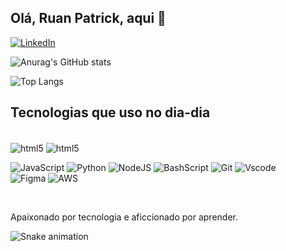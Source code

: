 ## Olá, Ruan Patrick, aqui 👋

[![LinkedIn](https://img.shields.io/badge/LinkedIn-0077B5?style=for-the-badge&logo=linkedin&logoColor=white)](https://www.linkedin.com/in/ruan-de-sousa/)

![Anurag's GitHub stats](https://github-readme-stats.vercel.app/api?username=ruanprog&show_icons=true&theme=tokyonight
)

![Top Langs](https://github-readme-stats.vercel.app/api/top-langs/?username=ruanprog&layout=compact)

## Tecnologias que uso no dia-dia

<div style="display: inline_block"><br/>
  
  <img align="center" alt="html5" src="https://img.shields.io/badge/HTML5-E34F26?style=for-the-badge&logo=html5&logoColor=white" />

   <img align="center" alt="html5" src="https://img.shields.io/badge/CSS3-1572B6?style=for-the-badge&logo=css3&logoColor=white)" /> 
  
  ![JavaScript](https://img.shields.io/badge/JavaScript-F7DF1E?style=for-the-badge&logo=javascript&logoColor=black)
 ![Python](https://img.shields.io/badge/python-3670A0?style=for-the-badge&logo=python&logoColor=ffdd54)
 	![NodeJS](https://img.shields.io/badge/node.js-6DA55F?style=for-the-badge&logo=node.js&logoColor=white)
 ![BashScript](https://img.shields.io/badge/bash%20script-0101?style=flat&logo=gnubash&logoColor=%23FFFFFF&labelColor=%23000000)
 	![Git](https://img.shields.io/badge/GIT-E44C30?style=for-the-badge&logo=git&logoColor=white)
  ![Vscode](https://img.shields.io/badge/Vscode-007ACC?style=for-the-badge&logo=visual-studio-code&logoColor=white)</br>
  	![Figma](https://img.shields.io/badge/Figma-696969?style=for-the-badge&logo=figma&logoColor=figma)
   ![AWS](https://img.shields.io/badge/AWS-000.svg?style=for-the-badge&logo=amazon-aws&logoColor=white)
</div> </br>

Apaixonado por tecnologia e aficcionado por aprender.</br>

![Snake animation](https://github.com/ruanprog/ruanprog/blob/output/https://github-contribution-grid-snake.svg)
